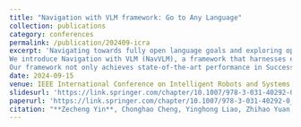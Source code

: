 ```yaml
---
title: "Navigation with VLM framework: Go to Any Language"
collection: publications
category: conferences
permalink: /publication/202409-icra
excerpt: 'Navigating towards fully open language goals and exploring open scenes in a manner akin to human exploration have always posed significant challenges. Recently, Vision Large Language Models (VLMs) have demonstrated remarkable capabilities in reasoning with both language and visual data. While many works have focused on leveraging VLMs for navigation in open scenes and with open vocabularies, these efforts often fall short of fully utilizing the potential of VLMs or require substantial computational resources.
We introduce Navigation with VLM (NavVLM), a framework that harnesses equipment-level VLMs to enable agents to navigate towards any language goal specific or non-specific in open scenes, emulating human exploration behaviors without any prior training. The agent leverages the VLM as its cognitive core to perceive environmental information based on any language goal and constantly provides exploration guidance during navigation until it reaches the target location or area.
Our framework not only achieves state-of-the-art performance in Success Rate (SR) and Success weighted by Path Length (SPL) in traditional specific goal settings but also extends the navigation capabilities to any open-set language goal. We evaluate NavVLM in richly detailed environments from the Matterport 3D (MP3D), Habitat Matterport 3D (HM3D), and Gibson datasets within the Habitat simulator. With  the power of VLMs, navigation has entered a new era.'
date: 2024-09-15
venue: IEEE International Conference on Intelligent Robots and Systems (IROS'25, Under Review)
slidesurl: 'https://link.springer.com/chapter/10.1007/978-3-031-40292-0_5'
paperurl: 'https://link.springer.com/chapter/10.1007/978-3-031-40292-0_5'
citation: "**Zecheng Yin**, Chonghao Cheng, Yinghong Liao, Zhihao Yuan, Shuguang Cui, Zhen Li. , Navigation with VLM framework: Go to Any Language, IROS'25 (Under review)"
---
```


